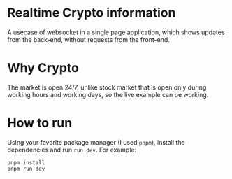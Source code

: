 # Realtime Crypto information
A usecase of websocket in a single page application, which shows updates from the back-end, without requests from the front-end.

# Why Crypto
The market is open 24/7, unlike stock market that is open only during working hours and working days, so the live example can be working.

# How to run
Using your favorite package manager (I used `pnpm`), install the dependencies and run `run dev`.
For example:

```
pnpm install
pnpm run dev
```